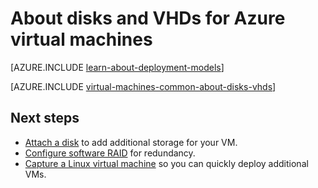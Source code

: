 <properties
	pageTitle="About disks and VHDs | Microsoft Azure"
	description="Learn about the basics of disks and VHDs for virtual machines in Azure."
	services="virtual-machines-linux"
	documentationCenter=""
	authors="cynthn"
	manager="timlt"
	editor="tysonn"
	tags="azure-resource-manager,azure-service-management"/>

<tags
	ms.service="virtual-machines-linux"
	ms.workload="infrastructure-services"
	ms.tgt_pltfrm="vm-linux"
	ms.devlang="na"
	ms.topic="article"
	ms.date="03/10/2016"
	ms.author="cynthn"/>

# About disks and VHDs for Azure virtual machines

[AZURE.INCLUDE [learn-about-deployment-models](../../includes/learn-about-deployment-models-both-include.md)]

[AZURE.INCLUDE [virtual-machines-common-about-disks-vhds](../../includes/virtual-machines-common-about-disks-vhds.md)]

## Next steps

-  [Attach a disk](virtual-machines-linux-attach-disk-portal.md) to add additional storage for your VM.
-  [Configure software RAID](virtual-machines-linux-configure-raid.md) for redundancy.
-  [Capture a Linux virtual machine](virtual-machines-linux-classic-capture-image.md) so you can quickly deploy additional VMs.


